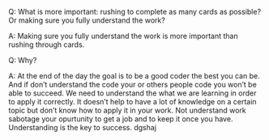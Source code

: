 Q: What is more important: rushing to complete as many cards as possible? Or making sure you fully understand the work?

A: Making sure you fully understand the work is more important than rushing through cards.

Q: Why?

A: At the end of the day the goal is to be a good coder the best you can be. And if don’t understand the code your or others people code you won’t be able to succeed. We need to understand the what we are learning in order to apply it correctly. It doesn’t help to have a lot of knowledge on a certain topic but don’t know how to apply it in your work. Not understand work sabotage your opurtunity to get a job and to keep it once you have. Understanding is the key to success.
dgshaj
